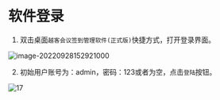 # 软件登录

1. 双击桌面`越客会议签到管理软件(正式版)`快捷方式，打开登录界面。

![image-20220928152921000](https://vuepressdocs.oss-cn-hangzhou.aliyuncs.com/docsimages/202209281529041.png)

2. 初始用户账号为：admin，密码：123或者为空，点击`登陆`按钮。

![17](https://vuepressdocs.oss-cn-hangzhou.aliyuncs.com/docsimages/202209291449866.png)
